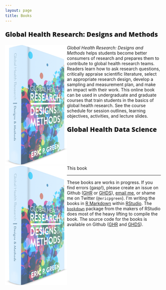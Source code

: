 ```yaml
---
layout: page
title: Books
---
```


<p style="font-size:150%;font-family: 'Open Sans', 'Helvetica Neue', Helvetica, Arial, sans-serif;font-weight: 800;">Global Health Research: Designs and Methods</p>


<a href="http://www.designsandmethods.com/ebook/"><img src="/img/ghr-cover-web.png" style="width: 200px; float:left;" /></a> 
<i>Global Health Research: Designs and Methods</i> helps students become better consumers of research and prepares them to contribute to global health research teams. Readers learn how to ask research questions, critically appraise scientific literature, select an appropriate research design, develop a sampling and measurement plan, and make an impact with their work. This online book can be used in undergraduate and graduate courses that train students in the basics of global health research. See the course schedule for session outlines, learning objectives, activities, and lecture slides.

<p style="font-size:150%;font-family: 'Open Sans', 'Helvetica Neue', Helvetica, Arial, sans-serif;font-weight: 800;">Global Health Data Science</p>

<br>
<br>
<br>
<br>

<a href="http://www.designsandmethods.com/ghds/"><img src="/img/ghr-cover-web.png" style="width: 200px; float:left;" /></a> 
This book

* * * 

These books are works in progress. If you find errors (gasp!), please create an issue on Github ([GHR](https://github.com/ericpgreen/GHRbook) or [GHDS](https://github.com/ericpgreen/GHDS)), [email me](eric.green@duke.edu), or shame me on Twitter (`@ericpgreen`). I'm writing the books in [R Markdown](http://rmarkdown.rstudio.com/) within [RStudio](https://www.rstudio.com/). The [`bookdown`](https://github.com/rstudio/bookdown) package from the makers of RStudio does most of the heavy lifting to compile the book. The source code for the books is available on Github ([GHR](https://github.com/ericpgreen/GHRbook) and [GHDS](https://github.com/ericpgreen/GHDS)).

